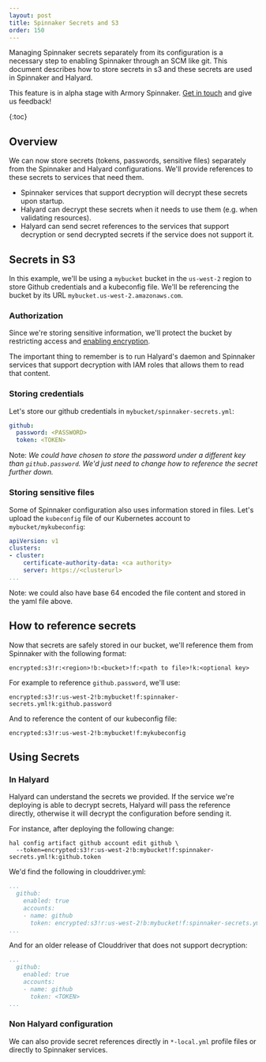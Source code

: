 ```yaml
---
layout: post
title: Spinnaker Secrets and S3
order: 150
---
```

Managing Spinnaker secrets separately from its configuration is a necessary step to enabling Spinnaker through an SCM like git. This document describes how to store secrets in s3 and these secrets are used in Spinnaker and Halyard.

<div class="alpha-warning">
  This feature is in alpha stage with Armory Spinnaker. <a href="https://www.armory.io/contact">Get in touch</a> and give us feedback!
</div>

{:toc}

## Overview
We can now store secrets (tokens, passwords, sensitive files) separately from the Spinnaker and Halyard configurations. We'll provide references to these secrets to services that need them.

- Spinnaker services that support decryption will decrypt these secrets upon startup.
- Halyard can decrypt these secrets when it needs to use them (e.g. when validating resources).
- Halyard can send secret references to the services that support decryption or send decrypted secrets if the service does not support it.

## Secrets in S3
In this example, we'll be using a `mybucket` bucket in the `us-west-2` region to store Github credentials and a kubeconfig file. We'll be referencing the bucket by its URL `mybucket.us-west-2.amazonaws.com`.

### Authorization
Since we're storing sensitive information, we'll protect the bucket by restricting access and [enabling encryption](https://docs.aws.amazon.com/AmazonS3/latest/user-guide/default-bucket-encryption.html).

The important thing to remember is to run Halyard's daemon and Spinnaker services that support decryption with IAM roles that allows them to read that content.


### Storing credentials
Let's store our github credentials in `mybucket/spinnaker-secrets.yml`:

```yaml
github:
  password: <PASSWORD>
  token: <TOKEN>
```

Note: *We could have chosen to store the password under a different key than `github.password`. We'd just need to change how to reference the secret further down.*

### Storing sensitive files
Some of Spinnaker configuration also uses information stored in files. Let's upload the `kubeconfig` file of our Kubernetes account to `mybucket/mykubeconfig`:


```yaml
apiVersion: v1
clusters:
- cluster:
    certificate-authority-data: <ca authority>
    server: https://<clusterurl>
...
```

Note: we could also have base 64 encoded the file content and stored in the yaml file above.

## How to reference secrets
Now that secrets are safely stored in our bucket, we'll reference them from Spinnaker with the following format:

```
encrypted:s3!r:<region>!b:<bucket>!f:<path to file>!k:<optional key>
```

For example to reference `github.password`, we'll use:
```
encrypted:s3!r:us-west-2!b:mybucket!f:spinnaker-secrets.yml!k:github.password
```

And to reference the content of our kubeconfig file:
```
encrypted:s3!r:us-west-2!b:mybucket!f:mykubeconfig
```

## Using Secrets

### In Halyard
Halyard can understand the secrets we provided. If the service we're deploying is able to decrypt secrets, Halyard will pass the reference directly, otherwise it will decrypt the configuration before sending it.

For instance, after deploying the following change:
```
hal config artifact github account edit github \
  --token=encrypted:s3!r:us-west-2!b:mybucket!f:spinnaker-secrets.yml!k:github.token
```

We'd find the following in clouddriver.yml:
```yaml
...
  github:
    enabled: true
    accounts:
    - name: github
      token: encrypted:s3!r:us-west-2!b:mybucket!f:spinnaker-secrets.yml!k:github.token
...
```

And for an older release of Clouddriver that does not support decryption:
```yaml
...
  github:
    enabled: true
    accounts:
    - name: github
      token: <TOKEN>
...
```

### Non Halyard configuration
We can also provide secret references directly in `*-local.yml` profile files or directly to Spinnaker services.
